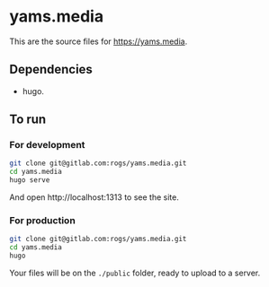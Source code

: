 yams.media
==========

This are the source files for https://yams.media.

## Dependencies

- hugo.

## To run

### For development

``` sh
git clone git@gitlab.com:rogs/yams.media.git
cd yams.media
hugo serve
```
And open http://localhost:1313 to see the site.

### For production

``` sh
git clone git@gitlab.com:rogs/yams.media.git
cd yams.media
hugo
```

Your files will be on the `./public` folder, ready to upload to a server.
